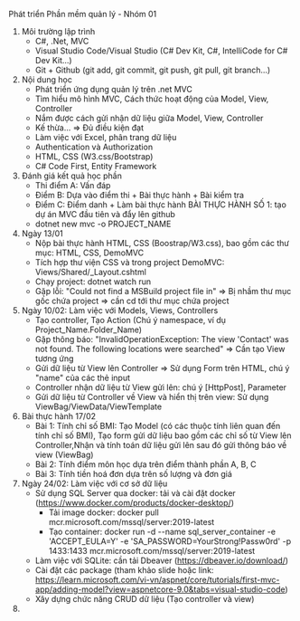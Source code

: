 Phát triển Phần mềm quản lý - Nhóm 01
1. Môi trường lập trình
   - C#, .Net, MVC
   - Visual Studio Code/Visual Studio (C# Dev Kit, C#, IntelliCode for C# Dev Kit...)
   - Git + Github (git add, git commit, git push, git pull, git branch...)
2. Nội dung học
   - Phát triển ứng dụng quản lý trên .net MVC
   - Tìm hiểu mô hình MVC, Cách thức hoạt động của Model, View, Controller
   - Nắm được cách gửi nhận dữ liệu giữa Model, View, Controller
   - Kế thừa... => Đủ điều kiện đạt
   - Làm việc với Excel, phân trang dữ liệu
   - Authentication và Authorization
   - HTML, CSS (W3.css/Bootstrap)
   - C# Code First, Entity Framework
3. Đánh giá kết quả học phần
   - Thi điểm A: Vấn đáp
   - Điểm B: Dựa vào điểm thi + Bài thực hành + Bài kiểm tra
   - Điểm C: Điểm danh + Làm bài thực hành
BÀI THỰC HÀNH SỐ 1: tạo dự án MVC đầu tiên và đẩy lên github
   - dotnet new mvc -o PROJECT_NAME
4. Ngày 13/01
   - Nộp bài thực hành HTML, CSS (Boostrap/W3.css), bao gồm các thư mục: HTML, CSS, DemoMVC
   - Tích hợp thư viện CSS và trong project DemoMVC: Views/Shared/_Layout.cshtml
   - Chạy project: dotnet watch run
   - Gặp lỗi: "Could not find a MSBuild project file in" => Bị nhầm thư mục gốc chứa project => cần cd tới thư mục chứa project
5. Ngày 10/02: Làm việc với Models, Views, Controllers
   - Tạo controller, Tạo Action (Chú ý namespace, ví dụ Project_Name.Folder_Name)
   - Gặp thông báo: "InvalidOperationException: The view 'Contact' was not found. The following locations were searched" => Cần tạo View tương ứng
   - Gửi dữ liệu từ View lên Controller => Sử dụng Form trên HTML, chú ý "name" của các thẻ input
   - Controller nhận dữ liệu từ View gửi lên: chú ý [HttpPost], Parameter
   - Gửi dữ liệu từ Controller về View và hiển thị trên view: Sử dụng ViewBag/ViewData/ViewTemplate
6. Bài thực hành 17/02
   - Bài 1: Tính chỉ số BMI: Tạo Model (có các thuộc tính liên quan đến tính chỉ số BMI),  Tạo form gửi dữ liệu bao gồm các chỉ số từ View lên Controller,Nhận và tính toán dữ liệu gửi lên sau đó gửi thông báo về view (ViewBag)
   - Bài 2: Tính điểm môn học dựa trên điểm thành phần A, B, C
   - Bài 3: Tính tiền hoá đơn dựa trên số lượng và đơn giá
7. Ngày 24/02: Làm việc với cơ sở dữ liệu
   - Sử dụng SQL Server qua docker: tải và cài đặt docker (https://www.docker.com/products/docker-desktop/)
      + Tải image docker: docker pull mcr.microsoft.com/mssql/server:2019-latest 
      + Tạo container: docker run -d --name sql_server_container -e 'ACCEPT_EULA=Y' -e 'SA_PASSWORD=YourStrong!Passw0rd' -p 1433:1433 mcr.microsoft.com/mssql/server:2019-latest
   - Làm việc với SQLite: cần tải Dbeaver (https://dbeaver.io/download/)
   - Cài đặt các package (tham khảo slide hoặc link: https://learn.microsoft.com/vi-vn/aspnet/core/tutorials/first-mvc-app/adding-model?view=aspnetcore-9.0&tabs=visual-studio-code)
   - Xây dựng chức năng CRUD dữ liệu (Tạo controller và view)
8. 